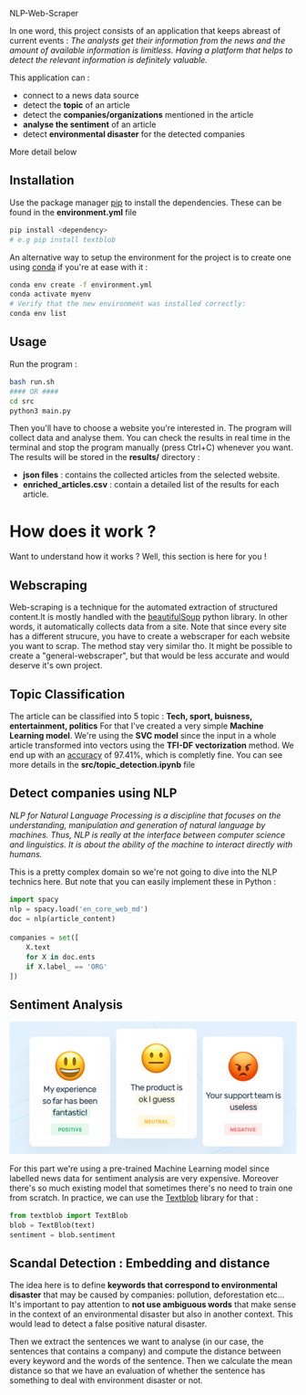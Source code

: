  NLP-Web-Scraper

In one word, this project consists of an application that keeps abreast of current events : *The analysts get their information from the news and the amount of available information is limitless. Having a platform that helps to detect the relevant information is definitely valuable.*

This application can :
- connect to a news data source
- detect the **topic** of an article
- detect the **companies/organizations** mentioned in the article
- **analyse the sentiment** of an article
- detect **environmental disaster** for the detected companies

More detail below

## Installation

Use the package manager [pip](https://pip.pypa.io/en/stable/) to install the dependencies. These can be found in the **environment.yml** file

```bash
pip install <dependency>
# e.g pip install textblob
```

An alternative way to setup the environment for the project is to create one using [conda](https://www.google.com/url?sa=t&rct=j&q=&esrc=s&source=web&cd=&ved=2ahUKEwjV1vyI8t-EAxXMVKQEHekeAyEQFnoECBsQAQ&url=https%3A%2F%2Fconda.io%2Fdocs%2Fuser-guide%2Finstall%2F&usg=AOvVaw20qqAbuNE4qDg14dVlCHz5&opi=89978449) if you're at ease with it :
```bash
conda env create -f environment.yml
conda activate myenv
# Verify that the new environment was installed correctly:
conda env list
```

## Usage
Run the program :
```bash
bash run.sh
#### OR ####
cd src
python3 main.py
```
Then you'll have to choose a website you're interested in. The program will collect data and analyse them.
You can check the results in real time in the terminal and stop the program manually (press Ctrl+C) whenever you want.
The results will be stored in the **results/** directory :
- **json files** : contains the collected articles from the selected website.
- **enriched_articles.csv** : contain a detailed list of the results for each article.




# How does it work ?
Want to understand how it works ? Well, this section is here for you !

## Webscraping
Web-scraping is a technique for the automated extraction of structured content.It is mostly handled with the [beautifulSoup](https://www.crummy.com/software/BeautifulSoup/bs4/doc/) python library. In other words, it automatically collects data from a site. Note that since every site has a different strucure, you have to create a webscraper for each website you want to scrap. The method stay very similar tho. It might be possible to create a "general-webscraper", but that would be less accurate and would deserve it's own project.

## Topic Classification
The article can be classified into 5 topic : **Tech, sport, buisness, entertainment, politics**
For that I've created a very simple **Machine Learning model**. We're using the **SVC model** since the input in a whole article transformed into vectors using the **TFI-DF vectorization** method. We end up with an [accuracy](https://developers.google.com/machine-learning/crash-course/classification/accuracy) of 97.41%, which is completly fine. You can see more details in the **src/topic_detection.ipynb** file

## Detect companies using NLP
*NLP for Natural Language Processing is a discipline that focuses on the understanding, manipulation and generation of natural language by machines.  Thus, NLP is really at the interface between computer science and linguistics. It is about the ability of the machine to interact directly with humans.*

This is a pretty complex domain so we're not going to dive into the NLP technics here. But note that you can easily implement these in Python :
```python
import spacy
nlp = spacy.load('en_core_web_md')
doc = nlp(article_content)
    
companies = set([
    X.text
    for X in doc.ents
    if X.label_ == 'ORG'
])
```

## Sentiment Analysis
![sentiment analysis illustration](https://github.com/AdrienLanglois/NLP-Web-Scraper/blob/main/pictures/Screenshot%20from%202024-03-06%2016-53-27.png)


For this part we're using a pre-trained Machine Learning model since labelled news data for sentiment analysis are very expensive. Moreover there's so much existing model that sometimes there's no need to train one from scratch.
In practice, we can use the [Textblob]() library for that :
```python
from textblob import TextBlob
blob = TextBlob(text)    
sentiment = blob.sentiment
```

## Scandal Detection : Embedding and distance
The idea here is to define **keywords that correspond to environmental disaster** that may be caused by companies: pollution, deforestation etc... It's important to pay attention to **not use ambiguous words** that make sense in the context of an environmental disaster but also in another context. This would lead to detect a false positive natural disaster.

Then we extract the sentences we want to analyse (in our case, the sentences that contains a company) and compute the distance between every keyword and the words of the sentence. Then we calculate the mean distance so that we have an evaluation of whether the sentence has something to deal with environment disaster or not.
